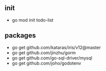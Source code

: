 ## init

- go mod init todo-list

## packages

- go get github.com/kataras/iris/v12@master
- go get github.com/jinzhu/gorm
- go get github.com/go-sql-driver/mysql
- go get github.com/joho/godotenv
